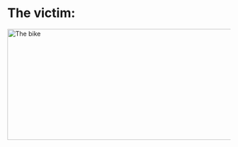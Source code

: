 <!DOCTYPE html>
<html>
  <head>
  </head>
  <body>
    <h1 style:text-align="center">The victim: </h1>
    <img src="The victim.jpg" alt="The bike" height="250" width="750"/>
  </body>
</html>
